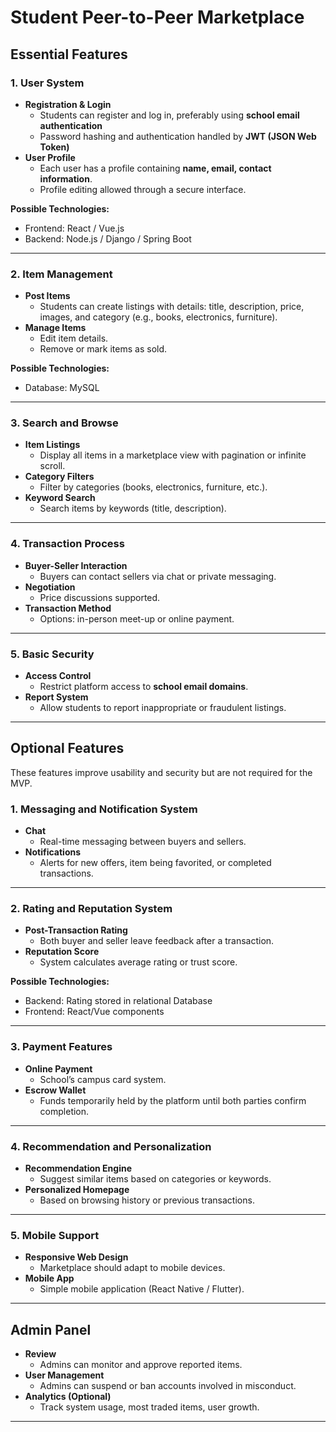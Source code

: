 ﻿# Student Peer-to-Peer Marketplace

## Essential Features
### 1. User System
- **Registration & Login**
  - Students can register and log in, preferably using **school email authentication** 
  - Password hashing and authentication handled by **JWT (JSON Web Token)** 
- **User Profile**
  - Each user has a profile containing **name, email, contact information**.
  - Profile editing allowed through a secure interface.

**Possible Technologies:**  
- Frontend: React / Vue.js  
- Backend: Node.js / Django / Spring Boot   
---

### 2. Item Management
- **Post Items**
  - Students can create listings with details: title, description, price, images, and category (e.g., books, electronics, furniture).
- **Manage Items**
  - Edit item details.
  - Remove or mark items as sold.

**Possible Technologies:**  
- Database: MySQL   
---

### 3. Search and Browse
- **Item Listings**
  - Display all items in a marketplace view with pagination or infinite scroll.
- **Category Filters**
  - Filter by categories (books, electronics, furniture, etc.).
- **Keyword Search**
  - Search items by keywords (title, description).
---

### 4. Transaction Process
- **Buyer-Seller Interaction**
  - Buyers can contact sellers via chat or private messaging.
- **Negotiation**
  - Price discussions supported.
- **Transaction Method**
  - Options: in-person meet-up or online payment.
---

### 5. Basic Security
- **Access Control**
  - Restrict platform access to **school email domains**.
- **Report System**
  - Allow students to report inappropriate or fraudulent listings.
---

## Optional Features 
These features improve usability and security but are not required for the MVP.

### 1. Messaging and Notification System
- **Chat**
  - Real-time messaging between buyers and sellers.
- **Notifications**
  - Alerts for new offers, item being favorited, or completed transactions.
---

### 2. Rating and Reputation System
- **Post-Transaction Rating**
  - Both buyer and seller leave feedback after a transaction.
- **Reputation Score**
  - System calculates average rating or trust score.

**Possible Technologies:**  
- Backend: Rating stored in relational Database  
- Frontend: React/Vue components
---

### 3. Payment Features
- **Online Payment**
  - School’s campus card system.
- **Escrow Wallet**
  - Funds temporarily held by the platform until both parties confirm completion.
---

### 4. Recommendation and Personalization
- **Recommendation Engine**
  - Suggest similar items based on categories or keywords.
- **Personalized Homepage**
  - Based on browsing history or previous transactions.
---

### 5. Mobile Support
- **Responsive Web Design**
  - Marketplace should adapt to mobile devices.
- **Mobile App**
  - Simple mobile application (React Native / Flutter).
---

##  Admin Panel
- **Review**
  - Admins can monitor and approve reported items.
- **User Management**
  - Admins can suspend or ban accounts involved in misconduct.
- **Analytics (Optional)**
  - Track system usage, most traded items, user growth.
---




